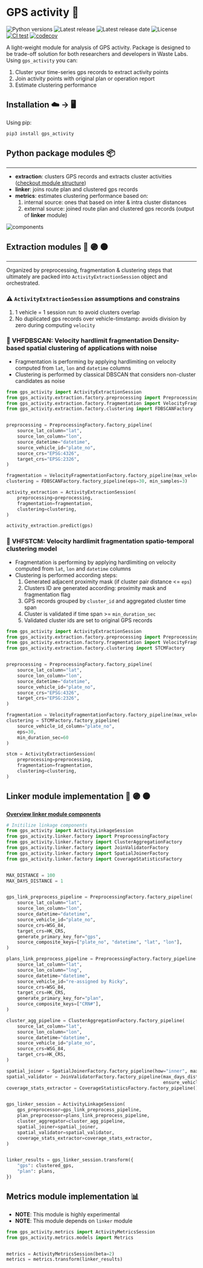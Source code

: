 # **GPS activity** 🚛

![Python versions](https://img.shields.io/pypi/pyversions/gps_activity)
![Latest release](https://img.shields.io/github/v/release/WasteLabs/gps_activity)
![Latest release date](https://img.shields.io/github/release-date/WasteLabs/gps_activity)
![License](https://img.shields.io/github/license/WasteLabs/gps_activity)
[![CI test](https://github.com/WasteLabs/gps_activity/actions/workflows/ci-tests.yaml/badge.svg)](https://github.com/WasteLabs/gps_activity/actions/workflows/ci-tests.yaml)
[![codecov](https://codecov.io/gh/WasteLabs/gps_activity/branch/main/graph/badge.svg?token=58AY7B1YBB)](https://codecov.io/gh/WasteLabs/gps_activity)

A light-weight module for analysis of GPS activity. Package is designed to be trade-off solution for both researchers and developers in Waste Labs. Using `gps_activity` you can:

1. Cluster your time-series gps records to extract activity points
2. Join activity points with original plan or operation report
3. Estimate clustering performance

## Installation ☁️ -> 🖥️

Using pip:

```bash
pip3 install gps_activity
```

## **Python package modules** 📦

---

- **extraction**: clusters GPS records and extracts cluster activities ([checkout module structure]((https://github.com/WasteLabs/gps_activity/tree/main/docs/extraction/README.md)))
- **linker**: joins route plan and clustered gps records
- **metrics**: estimates clustering performance based on:
    1. internal source: ones that based on inter & intra cluster distances
    2. external source: joined route plan and clustered gps records (output of **linker** module)

![components](docs/diagrams/gps_activity_components.png)

## **Extraction modules** 🔵 🟣 ⚫️

---

Organized by preprocessing, fragmentation & clustering steps that ultimately are packed into `ActivityExtractionSession` object and orchestrated.

### ⚠️ `ActivityExtractionSession` assumptions and constrains

1. 1 vehicle = 1 session run: to avoid clusters overlap
1. No duplicated gps records over vehicle-timstamp: avoids division by zero during computing `velocity`

### 🚀 **VHFDBSCAN**: Velocity hardlimit fragmentation Density-based spatial clustering of applications with noise

- Fragmentation is performing by applying hardlimiting on velocity computed from `lat`, `lon` and `datetime` columns
- Clustering is performed by classical DBSCAN that considers non-cluster candidates as noise

```python
from gps_activity import ActivityExtractionSession
from gps_activity.extraction.factory.preprocessing import PreprocessingFactory
from gps_activity.extraction.factory.fragmentation import VelocityFragmentationFactory
from gps_activity.extraction.factory.clustering import FDBSCANFactory


preprocessing = PreprocessingFactory.factory_pipeline(
    source_lat_column="lat",
    source_lon_column="lon",
    source_datetime="datetime",
    source_vehicle_id="plate_no",
    source_crs="EPSG:4326",
    target_crs="EPSG:2326",
)

fragmentation = VelocityFragmentationFactory.factory_pipeline(max_velocity_hard_limit=4)
clustering = FDBSCANFactory.factory_pipeline(eps=30, min_samples=3)

activity_extraction = ActivityExtractionSession(
    preprocessing=preprocessing,
    fragmentation=fragmentation,
    clustering=clustering,
)

activity_extraction.predict(gps)
```

### 🚀 **VHFSTCM**: Velocity hardlimit fragmentation spatio-temporal clustering model

- Fragmentation is performing by applying hardlimiting on velocity computed from `lat`, `lon` and `datetime` columns
- Clustering is performed according steps:
    1. Generated adjacent proximity mask (if cluster pair distance <= `eps`)
    2. Clusters ID are generated according: proximity mask and fragmentation flag
    3. GPS records grouped by `cluster_id` and aggregated cluster time span
    4. Cluster is validated if time span >= `min_duration_sec`
    5. Validated cluster ids are set to original GPS records

```python
from gps_activity import ActivityExtractionSession
from gps_activity.extraction.factory.preprocessing import PreprocessingFactory
from gps_activity.extraction.factory.fragmentation import VelocityFragmentationFactory
from gps_activity.extraction.factory.clustering import STCMFactory


preprocessing = PreprocessingFactory.factory_pipeline(
    source_lat_column="lat",
    source_lon_column="lon",
    source_datetime="datetime",
    source_vehicle_id="plate_no",
    source_crs="EPSG:4326",
    target_crs="EPSG:2326",
)

fragmentation = VelocityFragmentationFactory.factory_pipeline(max_velocity_hard_limit=4)
clustering = STCMFactory.factory_pipeline(
    source_vehicle_id_column="plate_no",
    eps=30,
    min_duration_sec=60
)

stcm = ActivityExtractionSession(
    preprocessing=preprocessing,
    fragmentation=fragmentation,
    clustering=clustering,
)
```

## Linker module implementation 🔵 🟣 ⚫️

**[Overview linker module components](https://github.com/WasteLabs/gps_activity/tree/main/docs/linker/README.md)**

```python
# Initilize linkage components
from gps_activity import ActivityLinkageSession
from gps_activity.linker.factory import PreprocessingFactory
from gps_activity.linker.factory import ClusterAggregationFactory
from gps_activity.linker.factory import JoinValidatorFactory
from gps_activity.linker.factory import SpatialJoinerFactory
from gps_activity.linker.factory import CoverageStatisticsFactory


MAX_DISTANCE = 100
MAX_DAYS_DISTANCE = 1


gps_link_preprocess_pipeline = PreprocessingFactory.factory_pipeline(
    source_lat_column="lat",
    source_lon_column="lon",
    source_datetime="datetime",
    source_vehicle_id="plate_no",
    source_crs=WSG_84,
    target_crs=HK_CRS,
    generate_primary_key_for="gps",
    source_composite_keys=["plate_no", "datetime", "lat", "lon"],
)

plans_link_preprocess_pipeline = PreprocessingFactory.factory_pipeline(
    source_lat_column="lat",
    source_lon_column="lng",
    source_datetime="datetime",
    source_vehicle_id="re-assigned by Ricky",
    source_crs=WSG_84,
    target_crs=HK_CRS,
    generate_primary_key_for="plan",
    source_composite_keys=["CRN#"],
)

cluster_agg_pipeline = ClusterAggregationFactory.factory_pipeline(
    source_lat_column="lat",
    source_lon_column="lon",
    source_datetime="datetime",
    source_vehicle_id="plate_no",
    source_crs=WSG_84,
    target_crs=HK_CRS,
)

spatial_joiner = SpatialJoinerFactory.factory_pipeline(how="inner", max_distance=MAX_DISTANCE)
spatial_validator = JoinValidatorFactory.factory_pipeline(max_days_distance=MAX_DAYS_DISTANCE,
                                                          ensure_vehicle_overlap=True)
coverage_stats_extractor = CoverageStatisticsFactory.factory_pipeline()


gps_linker_session = ActivityLinkageSession(
    gps_preprocessor=gps_link_preprocess_pipeline,
    plan_preprocessor=plans_link_preprocess_pipeline,
    cluster_aggregator=cluster_agg_pipeline,
    spatial_joiner=spatial_joiner,
    spatial_validator=spatial_validator,
    coverage_stats_extractor=coverage_stats_extractor,
)


linker_results = gps_linker_session.transform({
    "gps": clustered_gps,
    "plan": plans,
})
```

## Metrics module implementation 📊

* **NOTE**: This module is highly experimental
* **NOTE**: This module depends on `linker` module

```python
from gps_activity.metrics import ActivityMetricsSession
from gps_activity.metrics.models import Metrics


metrics = ActivityMetricsSession(beta=2)
metrics = metrics.transform(linker_results)
```
